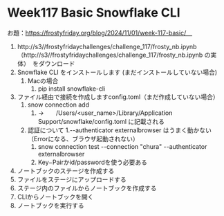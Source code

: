 # Week117 Basic Snowflake CLI

お題：https://frostyfriday.org/blog/2024/11/01/week-117-basic/　

1. http://s3//frostyfridaychallenges/challenge_117/frosty_nb.ipynb（http://s3//frostyfridaychallenges/challenge_117/frosty_nb.ipynb の実体）　をダウンロード
2. Snowflake CLI をインストールします (まだインストールしていない場合)
   1. Macの場合
      1. pip install snowflake-cli
3. ファイル経由で接続を作成しますconfig.toml（まだ作成していない場合）
   1. snow connection add
      1. →　　/Users/<user_name>/Library/Application Support/snowflake/config.toml に記載される
   2. 認証について
      1.--authenticator externalbrowser はうまく動かない（Errorになる、ブラウザ起動されない）
         1. snow connection test --connection "chura" --authenticator externalbrowser
      1. Key−Pairかid/passwordを使う必要ある
4. ノートブックのステージを作成する
5. ファイルをステージにアップロードする
6. ステージ内のファイルからノートブックを作成する
7. CLIからノートブックを開く
8. ノートブックを実行する

